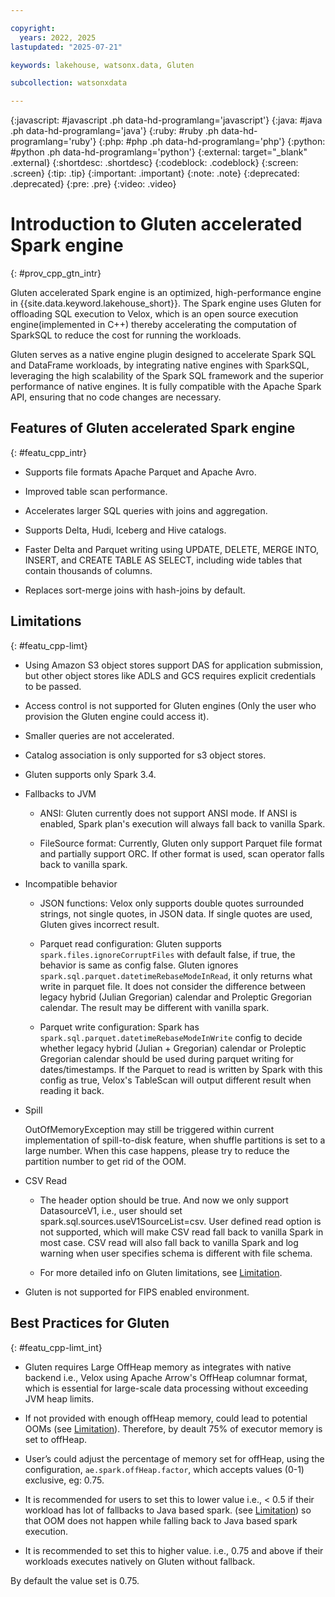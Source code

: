 ```yaml
---

copyright:
  years: 2022, 2025
lastupdated: "2025-07-21"

keywords: lakehouse, watsonx.data, Gluten

subcollection: watsonxdata

---
```


{:javascript: #javascript .ph data-hd-programlang='javascript'}
{:java: #java .ph data-hd-programlang='java'}
{:ruby: #ruby .ph data-hd-programlang='ruby'}
{:php: #php .ph data-hd-programlang='php'}
{:python: #python .ph data-hd-programlang='python'}
{:external: target="_blank" .external}
{:shortdesc: .shortdesc}
{:codeblock: .codeblock}
{:screen: .screen}
{:tip: .tip}
{:important: .important}
{:note: .note}
{:deprecated: .deprecated}
{:pre: .pre}
{:video: .video}

# Introduction to Gluten accelerated Spark engine
{: #prov_cpp_gtn_intr}

Gluten accelerated Spark engine is an optimized, high-performance engine in {{site.data.keyword.lakehouse_short}}. The Spark engine uses Gluten for offloading SQL execution to Velox, which is an open source execution engine(implemented in C++) thereby accelerating the computation of SparkSQL to reduce the cost for running the workloads.

Gluten serves as a native engine plugin designed to accelerate Spark SQL and DataFrame workloads, by integrating native engines with SparkSQL, leveraging the high scalability of the Spark SQL framework and the superior performance of native engines. It is fully compatible with the Apache Spark API, ensuring that no code changes are necessary.


## Features of Gluten accelerated Spark engine
{: #featu_cpp_intr}

* Supports file formats Apache Parquet and Apache Avro.

* Improved table scan performance.

* Accelerates larger SQL queries with joins and aggregation.

* Supports Delta, Hudi, Iceberg and Hive catalogs.

* Faster Delta and Parquet writing using UPDATE, DELETE, MERGE INTO, INSERT, and CREATE TABLE AS SELECT, including wide tables that contain thousands of columns.

* Replaces sort-merge joins with hash-joins by default.

## Limitations
{: #featu_cpp-limt}

* Using Amazon S3 object stores support DAS for application submission, but other object stores like ADLS and GCS requires explicit credentials to be passed.

* Access control is not supported for Gluten engines (Only the user who provision the Gluten engine could access it).


* Smaller queries are not accelerated.
* Catalog association is only supported for s3 object stores.
* Gluten supports only Spark 3.4.


* Fallbacks to JVM

   * ANSI: Gluten currently does not support ANSI mode. If ANSI is enabled, Spark plan's execution will always fall back to vanilla Spark.

   * FileSource format: Currently, Gluten only support Parquet file format and partially support ORC. If other format is used, scan operator falls back to vanilla spark.

* Incompatible behavior

   * JSON functions: Velox only supports double quotes surrounded strings, not single quotes, in JSON data. If single quotes are used, Gluten gives incorrect result.

   * Parquet read configuration: Gluten supports `spark.files.ignoreCorruptFiles` with default false, if true, the behavior is same as config false. Gluten ignores `spark.sql.parquet.datetimeRebaseModeInRead`, it only returns what write in parquet file. It does not consider the difference between legacy hybrid (Julian Gregorian) calendar and Proleptic Gregorian calendar. The result may be different with vanilla spark.

   * Parquet write configuration: Spark has `spark.sql.parquet.datetimeRebaseModeInWrite` config to decide whether legacy hybrid (Julian + Gregorian) calendar or Proleptic Gregorian calendar should be used during parquet writing for dates/timestamps. If the Parquet to read is written by Spark with this config as true, Velox's TableScan will output different result when reading it back.

* Spill

   OutOfMemoryException may still be triggered within current implementation of spill-to-disk feature, when shuffle partitions is set to a large number. When this case happens, please try to reduce the partition number to get rid of the OOM.

* CSV Read

   * The header option should be true. And now we only support DatasourceV1, i.e., user should set spark.sql.sources.useV1SourceList=csv. User defined read option is not supported, which will make CSV read fall back to vanilla Spark in most case. CSV read will also fall back to vanilla Spark and log warning when user specifies schema is different with file schema.

   * For more detailed info on Gluten limitations, see [Limitation](https://github.com/apache/incubator-gluten/blob/main/docs/velox-backend-limitations.md).

* Gluten is not supported for FIPS enabled environment.



## Best Practices for Gluten
{: #featu_cpp-limt_int}


* Gluten requires Large OffHeap memory as integrates with native backend i.e., Velox using Apache Arrow's OffHeap columnar format, which is essential for large-scale data processing without exceeding JVM heap limits.

* If not provided with enough offHeap memory, could lead to potential OOMs (see [Limitation](#featu_cpp-limt)). Therefore, by deault 75% of executor memory is set to offHeap.

* User’s could adjust the percentage of memory set for offHeap, using the configuration, `ae.spark.offHeap.factor`, which accepts values (0-1) exclusive, eg: 0.75.

* It is recommended for users to set this to lower value i.e., < 0.5 if their workload has lot of fallbacks to Java based spark. (see [Limitation](#featu_cpp-limt)) so that OOM does not happen while falling back to Java based spark execution.

* It is recommended to set this to higher value. i.e., 0.75 and above if their workloads executes natively on Gluten without fallback.

By default the value set is 0.75.
